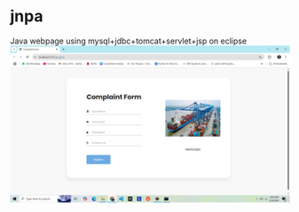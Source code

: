 # jnpa
Java webpage using mysql+jdbc+tomcat+servlet+jsp on eclipse 
![image alt](https://github.com/sanyyyyoo/jnpa/blob/e61a2d43ac5963ab0e6ccef230fa9d469f65f453/complaintform2.png)
